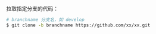 拉取指定分支的代码：

```bash
# branchname 分支名，如 develop
$ git clone -b branchname https://github.com/xx/xx.git
```
